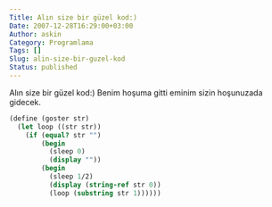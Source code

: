 ```yaml
---
Title: Alın size bir güzel kod:)
Date: 2007-12-28T16:29:00+03:00
Author: askin
Category: Programlama
Tags: []
Slug: alin-size-bir-guzel-kod
Status: published
---
```


Alın size bir güzel kod:) Benim hoşuma gitti eminim sizin hoşunuzada gidecek.

```scheme
(define (goster str)
  (let loop ((str str))
    (if (equal? str "")
        (begin
          (sleep 0)
          (display ""))
        (begin
          (sleep 1/2)
          (display (string-ref str 0))
          (loop (substring str 1))))))
```
